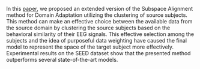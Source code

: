 In this [paper](Enhanced_Subspace_Alignment_with_Clustering_and_Weighting_for_Cross_Subject_Multi_Session_EEG_based_Emotion_Recognition.pdf), we proposed an extended version of the Subspace Alignment method for Domain Adaptation utilizing the clustering of source subjects. This method can make an effective choice between the available data from the source domain by clustering the source subjects based on the behavioral similarity of their EEG signals. This effective selection among the subjects and the idea of purposeful data weighting have caused the final model to represent the space of the target subject more effectively. Experimental results on the SEED dataset show that the presented method outperforms several state-of-the-art models.
